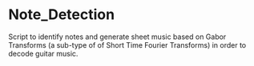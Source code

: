 # Note_Detection
Script to identify notes and generate sheet music based on Gabor Transforms (a sub-type of of Short Time Fourier Transforms) in order to decode guitar music.

